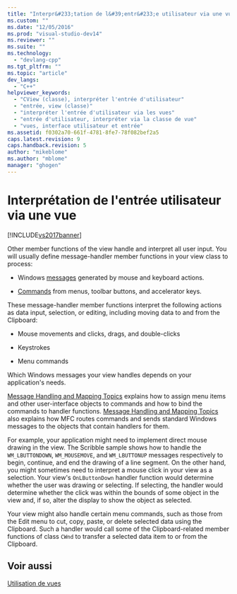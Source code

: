 ```yaml
---
title: "Interpr&#233;tation de l&#39;entr&#233;e utilisateur via une vue | Microsoft Docs"
ms.custom: ""
ms.date: "12/05/2016"
ms.prod: "visual-studio-dev14"
ms.reviewer: ""
ms.suite: ""
ms.technology: 
  - "devlang-cpp"
ms.tgt_pltfrm: ""
ms.topic: "article"
dev_langs: 
  - "C++"
helpviewer_keywords: 
  - "CView (classe), interpréter l'entrée d'utilisateur"
  - "entrée, view (classe)"
  - "interpréter l'entrée d'utilisateur via les vues"
  - "entrée d'utilisateur, interpréter via la classe de vue"
  - "vues, interface utilisateur et entrée"
ms.assetid: f0302a70-661f-4781-8fe7-78f082bef2a5
caps.latest.revision: 9
caps.handback.revision: 5
author: "mikeblome"
ms.author: "mblome"
manager: "ghogen"
---
```

# Interpr&#233;tation de l&#39;entr&#233;e utilisateur via une vue
[!INCLUDE[vs2017banner](../assembler/inline/includes/vs2017banner.md)]

Other member functions of the view handle and interpret all user input.  You will usually define message\-handler member functions in your view class to process:  
  
-   Windows [messages](../mfc/messages.md) generated by mouse and keyboard actions.  
  
-   [Commands](../mfc/user-interface-objects-and-command-ids.md) from menus, toolbar buttons, and accelerator keys.  
  
 These message\-handler member functions interpret the following actions as data input, selection, or editing, including moving data to and from the Clipboard:  
  
-   Mouse movements and clicks, drags, and double\-clicks  
  
-   Keystrokes  
  
-   Menu commands  
  
 Which Windows messages your view handles depends on your application's needs.  
  
 [Message Handling and Mapping Topics](../mfc/message-handling-and-mapping.md) explains how to assign menu items and other user\-interface objects to commands and how to bind the commands to handler functions.  [Message Handling and Mapping Topics](../mfc/message-handling-and-mapping.md) also explains how MFC routes commands and sends standard Windows messages to the objects that contain handlers for them.  
  
 For example, your application might need to implement direct mouse drawing in the view.  The Scribble sample shows how to handle the `WM_LBUTTONDOWN`, `WM_MOUSEMOVE`, and `WM_LBUTTONUP` messages respectively to begin, continue, and end the drawing of a line segment.  On the other hand, you might sometimes need to interpret a mouse click in your view as a selection.  Your view's `OnLButtonDown` handler function would determine whether the user was drawing or selecting.  If selecting, the handler would determine whether the click was within the bounds of some object in the view and, if so, alter the display to show the object as selected.  
  
 Your view might also handle certain menu commands, such as those from the Edit menu to cut, copy, paste, or delete selected data using the Clipboard.  Such a handler would call some of the Clipboard\-related member functions of class `CWnd` to transfer a selected data item to or from the Clipboard.  
  
## Voir aussi  
 [Utilisation de vues](../mfc/using-views.md)